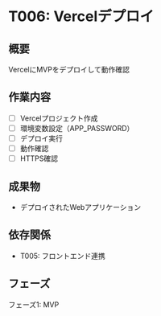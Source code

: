 # T006: Vercelデプロイ

## 概要
VercelにMVPをデプロイして動作確認

## 作業内容
- [ ] Vercelプロジェクト作成
- [ ] 環境変数設定（APP_PASSWORD）
- [ ] デプロイ実行
- [ ] 動作確認
- [ ] HTTPS確認

## 成果物
- デプロイされたWebアプリケーション

## 依存関係
- T005: フロントエンド連携

## フェーズ
フェーズ1: MVP